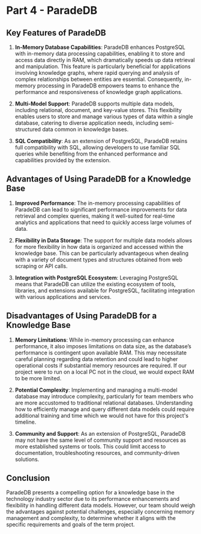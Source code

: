 # Part 4 - ParadeDB

## Key Features of ParadeDB

1. **In-Memory Database Capabilities**: ParadeDB enhances PostgreSQL with in-memory data processing capabilities, enabling it to store and access data directly in RAM, which dramatically speeds up data retrieval and manipulation. This feature is particularly beneficial for applications involving knowledge graphs, where rapid querying and analysis of complex relationships between entities are essential. Consequently, in-memory processing in ParadeDB empowers teams to enhance the performance and responsiveness of knowledge graph applications.

2. **Multi-Model Support**: ParadeDB supports multiple data models, including relational, document, and key-value stores. This flexibility enables users to store and manage various types of data within a single database, catering to diverse application needs, including semi-structured data common in knowledge bases.

3. **SQL Compatibility**: As an extension of PostgreSQL, ParadeDB retains full compatibility with SQL, allowing developers to use familiar SQL queries while benefiting from the enhanced performance and capabilities provided by the extension.

## Advantages of Using ParadeDB for a Knowledge Base

1. **Improved Performance**: The in-memory processing capabilities of ParadeDB can lead to significant performance improvements for data retrieval and complex queries, making it well-suited for real-time analytics and applications that need to quickly access large volumes of data.

2. **Flexibility in Data Storage**: The support for multiple data models allows for more flexibility in how data is organized and accessed within the knowledge base. This can be particularly advantageous when dealing with a variety of document types and structures obtained from web scraping or API calls.

3. **Integration with PostgreSQL Ecosystem**: Leveraging PostgreSQL means that ParadeDB can utilize the existing ecosystem of tools, libraries, and extensions available for PostgreSQL, facilitating integration with various applications and services.

## Disadvantages of Using ParadeDB for a Knowledge Base

1. **Memory Limitations**: While in-memory processing can enhance performance, it also imposes limitations on data size, as the database’s performance is contingent upon available RAM. This may necessitate careful planning regarding data retention and could lead to higher operational costs if substantial memory resources are required. If our project were to run on a local PC not in the cloud, we would expect RAM to be more limited.

2. **Potential Complexity**: Implementing and managing a multi-model database may introduce complexity, particularly for team members who are more accustomed to traditional relational databases. Understanding how to efficiently manage and query different data models could require additional training and time which we would not have for this project's timeline.

3. **Community and Support**: As an extension of PostgreSQL, ParadeDB may not have the same level of community support and resources as more established systems or tools. This could limit access to documentation, troubleshooting resources, and community-driven solutions.

## Conclusion

ParadeDB presents a compelling option for a knowledge base in the technology industry sector due to its performance enhancements and flexibility in handling different data models. However, our team should weigh the advantages against potential challenges, especially concerning memory management and complexity, to determine whether it aligns with the specific requirements and goals of the term project.
